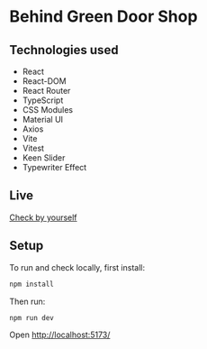 # Behind Green Door Shop

## Technologies used

- React
- React-DOM
- React Router
- TypeScript
- CSS Modules
- Material UI
- Axios
- Vite
- Vitest
- Keen Slider
- Typewriter Effect

## Live

[Check by yourself](https://nothingshop.netlify.app)

## Setup

To run and check locally, first install:

```bash
npm install
```

Then run:

```bash
npm run dev
```

Open [http://localhost:5173/](http://localhost:5173/)
